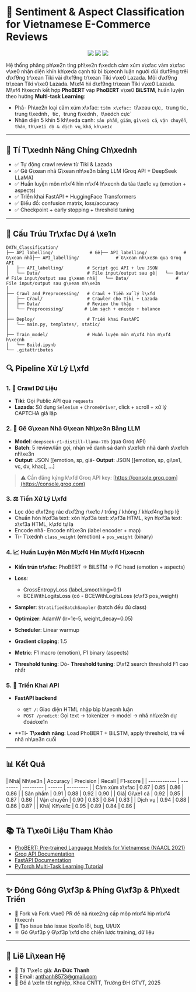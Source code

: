 # 🔎 Sentiment & Aspect Classification for Vietnamese E-Commerce Reviews

<p align="center">
  <img src="https://img.shields.io/badge/BERT-Vietnamese-blue?logo=transformers" />
  <img src="https://img.shields.io/badge/BiLSTM-MultiTask-green?logo=pytorch" />
  <img src="https://img.shields.io/badge/Deployment-FastAPI-red?logo=fastapi" />
</p>

Hệ thống phâng ph\xe2n tíng ph\xe2n t\xedch cảm xúm x\xfac vàm x\xfac v\xe0 nhận diện khín kh\xeda cạnh từ bì b\xecnh luận người dùi d\xf9ng trêi d\xf9ng tr\xean Tiki vài d\xf9ng tr\xean Tiki v\xe0 Lazada. Môi d\xf9ng tr\xean Tiki v\xe0 Lazada. M\xf4 hìi d\xf9ng tr\xean Tiki v\xe0 Lazada. M\xf4 h\xecnh kết hợp **PhoBERT** vàp **PhoBERT** v\xe0 **BiLSTM**, huấn luyện theo hướng **Multi-task Learning**:

* Phâ- Ph\xe2n loại cảm xúm x\xfac: `tiêm x\xfac: `ti\xeau cực`, `trung tíc`, `trung t\xednh`, `tíc`, `trung t\xednh`, `t\xedch cực\`
* Nhận diện 5 khín 5 kh\xeda cạnh: `sản phẩm`, `giám`, `gi\xe1 cả`, `vận chuyển`, `thán`, `th\xe1i độ & dịch vụ`, `khá`, `kh\xe1c`

---

## 📌 Tí T\xednh Năng Chíng Ch\xednh

* ✅ Tự động crawl review từ Tiki & Lazada
* ✅ Gê G\xean nhã G\xean nh\xe3n bằng LLM (Groq API + DeepSeek LLaMA)
* ✅ Huấn luyện môn m\xf4 hìn m\xf4 h\xecnh đa táa t\xe1c vụ (emotion + aspects)
* ✅ Triển khai FastAPI + HuggingFace Transformers
* ✅ Biểu đồ: confusion matrix, loss/accuracy
* ✅ Checkpoint + early stopping + threshold tuning

---

## 📁 Cấu Trúu Tr\xfac Dự á \xe1n

```
DATN_Classification/
├── API_labelling/              # Gê├── API_labelling/              # G\xean nhã├── API_labelling/              # G\xean nh\xe3n qua Groq API
│   ├── API_labelling/         # Script gọi API + lưu JSON
│   └── Data/                  # File input/output sau gê│   └── Data/                  # File input/output sau g\xean nhã│   └── Data/                  # File input/output sau g\xean nh\xe3n
│
├── Crawl_and_Preprocessing/   # Crawl + Tiền xử lý l\xfd
│   ├── Crawl/                 # Crawler cho Tiki + Lazada
│   ├── Data/                  # Review thu thập
│   └── Preprocessing/        # Làm sạch + encode + balance
│
├── Deploy/                    # Triển khai FastAPI
│   └── main.py, templates/, static/
│
├── Train_model/               # Huấn luyện môn m\xf4 hìn m\xf4 h\xecnh
│   └── Build.ipynb
└── .gitattributes
```

## 🔍 Pipeline Xử Lý L\xfd

### 1. 📂 Crawl Dữ Liệu

* **Tiki**: Gọi Public API qua `requests`
* **Lazada**: Sử dụng `Selenium` + `ChromeDriver`, click + scroll + xử lý CAPTCHA giả lập

### 2. 🤖 Gê G\xean Nhã G\xean Nh\xe3n Bằng LLM

* **Model**: `deepseek-r1-distill-llama-70b` (qua Groq API)
* **Batch**: 5 review/lần gọi, nhận về danh sá danh s\xe1ch nhã danh s\xe1ch nh\xe3n
* **Output**: JSON \[\[emotion, sp, giá- **Output**: JSON \[\[emotion, sp, gi\xe1, vc, dv, khac], ...]

> ⚠️ Cần đăng kýng k\xfd Groq API key: [https://console.groq.com](https://console.groq.com)

### 3. ⚖️ Tiền Xử Lý L\xfd

* Lọc dòc d\xf2ng rác d\xf2ng r\xe1c / trống / không / kh\xf4ng hợp lệ
* Chuẩn hón h\xf3a text: xón h\xf3a text: x\xf3a HTML, kýn h\xf3a text: x\xf3a HTML, k\xfd tự lạ
* Encode nhã- Encode nh\xe3n (label encoder + map)
* Tí- T\xednh `class_weight` (emotion) + `pos_weight` (binary)

### 4. 📈 Huấn Luyện Môn M\xf4 Hìn M\xf4 H\xecnh

* **Kiến trún tr\xfac**: PhoBERT → BiLSTM → FC head (emotion + aspects)
* **Loss**:

  * CrossEntropyLoss (label\_smoothing=0.1)
  * BCEWithLogitsLoss (có  - BCEWithLogitsLoss (c\xf3 pos\_weight)
* **Sampler**: `StratifiedBatchSampler` (batch đều đủ class)
* **Optimizer**: AdamW (lr=1e-5, weight\_decay=0.05)
* **Scheduler**: Linear warmup
* **Gradient clipping**: 1.5
* **Metric**: F1 macro (emotion), F1 binary (aspects)
* **Threshold tuning**: Dò- **Threshold tuning**: D\xf2 search threshold F1 cao nhất

### 5. 🚀 Triển Khai API

* **FastAPI backend**

  * `GET /`: Giao diện HTML nhập bìp b\xecnh luận
  * `POST /predict`: Gọi text → tokenizer → model → nhã nh\xe3n dự đoáo\xe1n
* \*\*Tí- **T\xednh năng**: Load PhoBERT + BiLSTM, apply threshold, trả về nhã nh\xe3n cuối

---

## 📊 Kết Quả

\| Nhã| Nh\xe3n       | Accuracy | Precision | Recall | F1‑score |
\| ------------ | -------- | --------- | ------ | --------- |
\| Cảm xúm x\xfac    | 0.87     | 0.85      | 0.86   | 0.86      |
\| Sản phẩm   | 0.91     | 0.88      | 0.92   | 0.90      |
\| Giá| Gi\xe1 cả     | 0.92     | 0.85      | 0.87   | 0.86      |
\| Vận chuyển | 0.90     | 0.83      | 0.84   | 0.83      |
\| Dịch vụ     | 0.94     | 0.88      | 0.86   | 0.87      |
\| Khá| Kh\xe1c        | 0.95     | 0.89      | 0.84   | 0.86      |

---

## 📚 Tà T\xe0i Liệu Tham Khảo

* [PhoBERT: Pre-trained Language Models for Vietnamese (NAACL 2021)](https://arxiv.org/abs/2003.00744)
* [Groq API Documentation](https://console.groq.com/docs)
* [FastAPI Documentation](https://fastapi.tiangolo.com/)
* [PyTorch Multi-Task Learning Tutorial](https://pytorch.org/tutorials/beginner/basics/optimization_tutorial.html)

---

## ✨ Đóng Góng G\xf3p & Phíng G\xf3p & Ph\xedt Triển

* 🔄 Fork và Fork v\xe0 PR để nâ n\xe2ng cấp môp m\xf4 hìp m\xf4 h\xecnh
* 📝 Tạo issue báo issue b\xe1o lỗi, bug, UI/UX
* ⚛️ Gó G\xf3p ý G\xf3p \xfd cho chiến lược training, dữ liệu

---

## 📧 Liê Li\xean Hệ

* 💼 Tá T\xe1c giả: **An Đức Thanh**
* 📩 Email: [anthanh8573@gmail.com](mailto:anthanh8573@gmail.com)
* 📍 Đồ á \xe1n tốt nghiệp, Khoa CNTT, Trường ĐH GTVT, 2025
